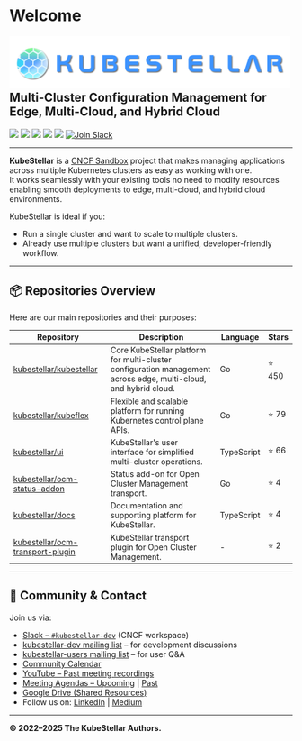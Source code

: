 # Welcome
<img alt="KubeStellar Logo" width="500px" align="left" src="/profile/assets/img/KubeStellar-with-Logo.png" />

<br/><br/><br/><br/>

## Multi-Cluster Configuration Management for Edge, Multi-Cloud, and Hybrid Cloud

[![](https://img.shields.io/badge/first--timers--only-friendly-blue.svg?style=flat-square)](https://www.firsttimersonly.com/)
[![](https://github.com/kubestellar/kubestellar/actions/workflows/broken-links-crawler.yml/badge.svg)](https://github.com/kubestellar/kubestellar/actions/workflows/broken-links-crawler.yml)
[![](https://www.bestpractices.dev/projects/8266/badge)](https://www.bestpractices.dev/projects/8266)
[![](https://api.scorecard.dev/projects/github.com/kubestellar/kubestellar/badge)](https://scorecard.dev/viewer/?uri=github.com/kubestellar/kubestellar)
[![](https://img.shields.io/endpoint?url=https://artifacthub.io/badge/repository/kubestellar)](https://artifacthub.io/packages/search?repo=kubestellar)
[![Join Slack](https://img.shields.io/badge/KubeStellar-Join%20Slack-blue?logo=slack)](https://cloud-native.slack.com/archives/C097094RZ3M)

---

**KubeStellar** is a [CNCF Sandbox](https://www.cncf.io/sandbox-projects/) project that makes managing applications across multiple Kubernetes clusters as easy as working with one.  
It works seamlessly with your existing tools no need to modify resources enabling smooth deployments to edge, multi-cloud, and hybrid cloud environments.

KubeStellar is ideal if you:
- Run a single cluster and want to scale to multiple clusters.
- Already use multiple clusters but want a unified, developer-friendly workflow.

---

## 📦 Repositories Overview

Here are our main repositories and their purposes:

| Repository | Description | Language | Stars |
|------------|-------------|----------|-------|
| [kubestellar/kubestellar](https://github.com/kubestellar/kubestellar) | Core KubeStellar platform for multi-cluster configuration management across edge, multi-cloud, and hybrid cloud. | Go | ⭐ 450 |
| [kubestellar/kubeflex](https://github.com/kubestellar/kubeflex) | Flexible and scalable platform for running Kubernetes control plane APIs. | Go | ⭐ 79 |
| [kubestellar/ui](https://github.com/kubestellar/ui) | KubeStellar's user interface for simplified multi-cluster operations. | TypeScript | ⭐ 66 |
| [kubestellar/ocm-status-addon](https://github.com/kubestellar/ocm-status-addon) | Status add-on for Open Cluster Management transport. | Go | ⭐ 4 |
| [kubestellar/docs](https://github.com/kubestellar/docs) | Documentation and supporting platform for KubeStellar. | TypeScript | ⭐ 4 |
| [kubestellar/ocm-transport-plugin](https://github.com/kubestellar/ocm-transport-plugin) | KubeStellar transport plugin for Open Cluster Management. | - | ⭐ 2 |

---

## 💬 Community & Contact
Join us via:
- [Slack – `#kubestellar-dev`](https://cloud-native.slack.com/archives/C097094RZ3M) (CNCF workspace)
- [kubestellar-dev mailing list](https://groups.google.com/g/kubestellar-dev) – for development discussions  
- [kubestellar-users mailing list](https://groups.google.com/g/kubestellar-users) – for user Q&A
- [Community Calendar](https://calendar.google.com/calendar/event?action=TEMPLATE&tmeid=MWM4a2loZDZrOWwzZWQzZ29xanZwa3NuMWdfMjAyMzA1MThUMTQwMDAwWiBiM2Q2NWM5MmJlZDdhOTg4NGVmN2ZlOWUzZjZjOGZlZDE2ZjZmYjJmODExZjU3NTBmNTQ3NTY3YTVkZDU4ZmVkQGc&tmsrc=b3d65c92bed7a9884ef7fe9e3f6c8fed16f6fb2f811f5750f547567a5dd58fed%40group.calendar.google.com&scp=ALL)
- [YouTube – Past meeting recordings](https://www.youtube.com/@kubestellar)
- [Meeting Agendas – Upcoming](https://github.com/kubestellar/kubestellar/issues?q=is%3Aissue+is%3Aopen+label%3Acommunity-meeting) | [Past](https://github.com/kubestellar/kubestellar/issues?q=is%3Aissue+is%3Aclosed+label%3Acommunity-meeting)
- [Google Drive (Shared Resources)](https://drive.google.com/drive/folders/1p68MwkX0sYdTvtup0DcnAEsnXElobFLS?usp=sharing)  
- Follow us on: [LinkedIn](https://www.linkedin.com/feed/hashtag/?keywords=kubestellar) | [Medium](https://medium.com/@kubestellar/list/predefined:e785a0675051:READING_LIST)

---  

**© 2022–2025 The KubeStellar Authors.**
